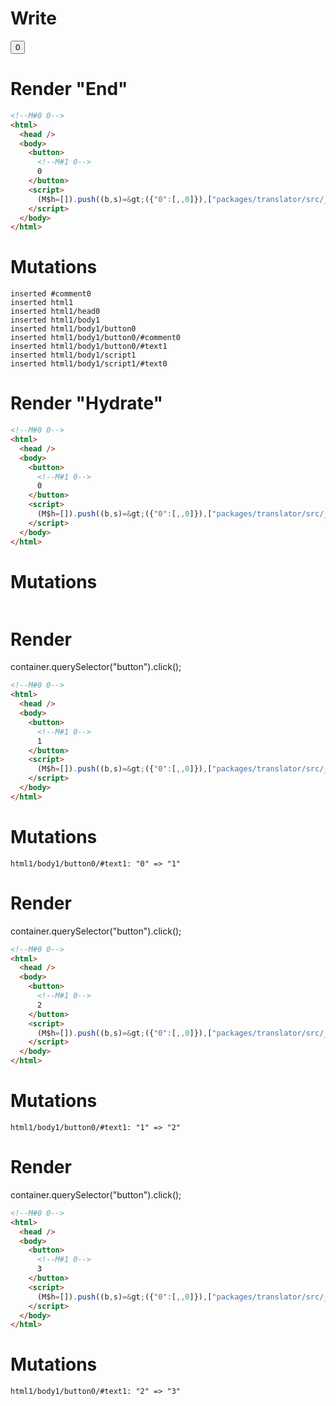 # Write
  <!M#0 0><button><!M#1 0>0</button><script>(M$h=[]).push((b,s)=>({"0":[,,0]}),["packages/translator/src/__tests__/fixtures/basic-fn-with-block/template.marko_0_0",0,])</script>


# Render "End"
```html
<!--M#0 0-->
<html>
  <head />
  <body>
    <button>
      <!--M#1 0-->
      0
    </button>
    <script>
      (M$h=[]).push((b,s)=&gt;({"0":[,,0]}),["packages/translator/src/__tests__/fixtures/basic-fn-with-block/template.marko_0_0",0,])
    </script>
  </body>
</html>
```

# Mutations
```
inserted #comment0
inserted html1
inserted html1/head0
inserted html1/body1
inserted html1/body1/button0
inserted html1/body1/button0/#comment0
inserted html1/body1/button0/#text1
inserted html1/body1/script1
inserted html1/body1/script1/#text0
```


# Render "Hydrate"
```html
<!--M#0 0-->
<html>
  <head />
  <body>
    <button>
      <!--M#1 0-->
      0
    </button>
    <script>
      (M$h=[]).push((b,s)=&gt;({"0":[,,0]}),["packages/translator/src/__tests__/fixtures/basic-fn-with-block/template.marko_0_0",0,])
    </script>
  </body>
</html>
```

# Mutations
```

```


# Render 
container.querySelector("button").click();

```html
<!--M#0 0-->
<html>
  <head />
  <body>
    <button>
      <!--M#1 0-->
      1
    </button>
    <script>
      (M$h=[]).push((b,s)=&gt;({"0":[,,0]}),["packages/translator/src/__tests__/fixtures/basic-fn-with-block/template.marko_0_0",0,])
    </script>
  </body>
</html>
```

# Mutations
```
html1/body1/button0/#text1: "0" => "1"
```


# Render 
container.querySelector("button").click();

```html
<!--M#0 0-->
<html>
  <head />
  <body>
    <button>
      <!--M#1 0-->
      2
    </button>
    <script>
      (M$h=[]).push((b,s)=&gt;({"0":[,,0]}),["packages/translator/src/__tests__/fixtures/basic-fn-with-block/template.marko_0_0",0,])
    </script>
  </body>
</html>
```

# Mutations
```
html1/body1/button0/#text1: "1" => "2"
```


# Render 
container.querySelector("button").click();

```html
<!--M#0 0-->
<html>
  <head />
  <body>
    <button>
      <!--M#1 0-->
      3
    </button>
    <script>
      (M$h=[]).push((b,s)=&gt;({"0":[,,0]}),["packages/translator/src/__tests__/fixtures/basic-fn-with-block/template.marko_0_0",0,])
    </script>
  </body>
</html>
```

# Mutations
```
html1/body1/button0/#text1: "2" => "3"
```